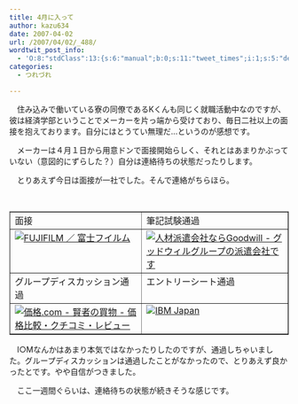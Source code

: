 ```yaml
---
title: 4月に入って
author: kazu634
date: 2007-04-02
url: /2007/04/02/_488/
wordtwit_post_info:
  - 'O:8:"stdClass":13:{s:6:"manual";b:0;s:11:"tweet_times";i:1;s:5:"delay";i:0;s:7:"enabled";i:1;s:10:"separation";s:2:"60";s:7:"version";s:3:"3.7";s:14:"tweet_template";b:0;s:6:"status";i:2;s:6:"result";a:0:{}s:13:"tweet_counter";i:2;s:13:"tweet_log_ids";a:1:{i:0;i:2847;}s:9:"hash_tags";a:0:{}s:8:"accounts";a:1:{i:0;s:7:"kazu634";}}'
categories:
  - つれづれ

---
```

<div class="section">
<p>
    　住み込みで働いている寮の同僚であるKくんも同じく就職活動中なのですが、彼は経済学部ということでメーカーを片っ端から受けており、毎日二社以上の面接を抱えております。自分にはとうてい無理だ…というのが感想です。
</p>
  
<p>
    　メーカーは４月１日から用意ドンで面接開始らしく、それとはあまりかぶっていない（意図的にずらした？）自分は連絡待ちの状態だったりします。
</p>
  
<p>
    　とりあえず今日は面接が一社でした。そんで連絡がちらほら。
</p>
  
<p>
<center>
<br /> 
      
<table cellspacing="0" cellpadding="2" border="1">
<tr valign="top">
<td>
            面接
</td>
          
<td>
            筆記試験通過
</td>
</tr>
        
<tr valign="top">
<td>
<a href="http://fujifilm.jp/" onclick="__gaTracker('send', 'event', 'outbound-article', 'http://fujifilm.jp/', '');" target="_blank"><img alt="FUJIFILM ／ 富士フイルム" src="http://img.simpleapi.net/small/http://fujifilm.jp/" border="0" /></a>
</td>
          
<td>
<a href="http://www.goodwill.com/home.html" onclick="__gaTracker('send', 'event', 'outbound-article', 'http://www.goodwill.com/home.html', '');" target="_blank"><img alt="人材派遣会社ならGoodwill - グッドウィルグループの派遣会社です" src="http://img.simpleapi.net/small/http://www.goodwill.com/home.html" border="0" /></a>
</td>
</tr>
        
<tr valign="top">
<td>
            グループディスカッション通過
</td>
          
<td>
            エントリーシート通過
</td>
</tr>
        
<tr valign="top">
<td>
<a href="http://kakaku.com/" onclick="__gaTracker('send', 'event', 'outbound-article', 'http://kakaku.com/', '');" target="_blank"><img alt="価格.com - 賢者の買物 - 価格比較・クチコミ・レビュー" src="http://img.simpleapi.net/small/http://kakaku.com/" border="0" /></a>
</td>
          
<td>
<a href="http://www.ibm.com/jp/" onclick="__gaTracker('send', 'event', 'outbound-article', 'http://www.ibm.com/jp/', '');" target="_blank"><img alt="IBM Japan" src="http://img.simpleapi.net/small/http://www.ibm.com/jp/" border="0" /></a>
</td>
</tr>
</table>
      
<p>
</center> 
        
<p>
          　I○Mなんかはあまり本気ではなかったりしたのですが、通過しちゃいました。グループディスカッションは通過したことがなかったので、とりあえず良かったとです。やや自信がつきました。
</p>
        
<p>
          　ここ一週間ぐらいは、連絡待ちの状態が続きそうな感じです。
</p></div>
